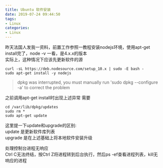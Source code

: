 ```yaml
---
title: Ubuntu 软件安装
date: 2019-07-24 09:44:50
tags:
- Linux
categories: 
- Linux
---
```

昨天法国人发我一资料，前置工作参照一教程安装nodejs环境，使用apt-get install完了，node -v 一看，是4.x.x的版本<br>
实际上，这种情况下应该先更新软件的源
```
curl -sL https://deb.nodesource.com/setup_10.x | sudo -E bash -
sudo apt-get install -y nodejs
```
> dpkg was interrupted, you must manually run 'sudo dpkg --configure -a' to correct the problem

之前调用apt-get install时出现上述异常
需要
```
cd /var/lib/dpkg/updates
sudo rm *
sudo apt-get update
```
这里提一下update和upgrade的区别:<br>
update 是更新软件库列表<br>
upgrade 是在上述基础上将本地软件安装升级

处理控制台进程无响应<br>
Ctrl C无法终结，按Ctrl Z将进程转到后台执行，然后ps -ef查看进程列表，kill无响应的进程